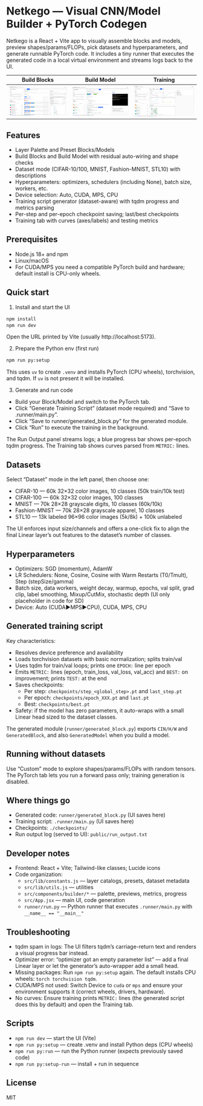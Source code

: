 # Netkego — Visual CNN/Model Builder + PyTorch Codegen

Netkego is a React + Vite app to visually assemble blocks and models, preview shapes/params/FLOPs, pick datasets and hyperparameters, and generate runnable PyTorch code. It includes a tiny runner that executes the generated code in a local virtual environment and streams logs back to the UI.


| Build Blocks | Build Model | Training |
| --- | --- | --- |
| <img src="fig/1.png" alt="Build Blocks" width="300"/> | <img src="fig/2.png" alt="Build Model" width="300"/> | <img src="fig/3.png" alt="Training" width="300"/> |



## Features

- Layer Palette and Preset Blocks/Models
- Build Blocks and Build Model with residual auto-wiring and shape checks
- Dataset mode (CIFAR-10/100, MNIST, Fashion-MNIST, STL10) with descriptions
- Hyperparameters: optimizers, schedulers (including None), batch size, workers, etc.
- Device selection: Auto, CUDA, MPS, CPU
- Training script generator (dataset-aware) with tqdm progress and metrics parsing
- Per-step and per-epoch checkpoint saving; last/best checkpoints
- Training tab with curves (axes/labels) and testing metrics

## Prerequisites

- Node.js 18+ and npm
- Linux/macOS
- For CUDA/MPS you need a compatible PyTorch build and hardware; default install is CPU-only wheels.

## Quick start

1) Install and start the UI

```bash
npm install
npm run dev
```

Open the URL printed by Vite (usually http://localhost:5173).

2) Prepare the Python env (first run)

```bash
npm run py:setup
```

This uses `uv` to create `.venv` and installs PyTorch (CPU wheels), torchvision, and tqdm. If `uv` is not present it will be installed.

3) Generate and run code

- Build your Block/Model and switch to the PyTorch tab.
- Click “Generate Training Script” (dataset mode required) and “Save to .runner/main.py”.
- Click “Save to runner/generated_block.py” for the generated module.
- Click “Run” to execute the training in the background.

The Run Output panel streams logs; a blue progress bar shows per-epoch tqdm progress. The Training tab shows curves parsed from `METRIC:` lines.

## Datasets

Select “Dataset” mode in the left panel, then choose one:

- CIFAR-10 — 60k 32×32 color images, 10 classes (50k train/10k test)
- CIFAR-100 — 60k 32×32 color images, 100 classes
- MNIST — 70k 28×28 grayscale digits, 10 classes (60k/10k)
- Fashion-MNIST — 70k 28×28 grayscale apparel, 10 classes
- STL10 — 13k labeled 96×96 color images (5k/8k) + 100k unlabeled

The UI enforces input size/channels and offers a one-click fix to align the final Linear layer’s out features to the dataset’s number of classes.

## Hyperparameters

- Optimizers: SGD (momentum), AdamW
- LR Schedulers: None, Cosine, Cosine with Warm Restarts (T0/Tmult), Step (stepSize/gamma)
- Batch size, data workers, weight decay, warmup, epochs, val split, grad clip, label smoothing, Mixup/CutMix, stochastic depth (UI only placeholder in code for SD)
- Device: Auto (CUDA▶MPS▶CPU), CUDA, MPS, CPU

## Generated training script

Key characteristics:

- Resolves device preference and availability
- Loads torchvision datasets with basic normalization; splits train/val
- Uses tqdm for train/val loops; prints one `EPOCH:` line per epoch
- Emits `METRIC:` lines (epoch, train_loss, val_loss, val_acc) and `BEST:` on improvement; prints `TEST:` at the end
- Saves checkpoints:
	- Per step: `checkpoints/step_<global_step>.pt` and `last_step.pt`
	- Per epoch: `checkpoints/epoch_XXX.pt` and `last.pt`
	- Best: `checkpoints/best.pt`
- Safety: if the model has zero parameters, it auto-wraps with a small Linear head sized to the dataset classes.

The generated module (`runner/generated_block.py`) exports `CIN/H/W` and `GeneratedBlock`, and also `GeneratedModel` when you build a model.

## Running without datasets

Use “Custom” mode to explore shapes/params/FLOPs with random tensors. The PyTorch tab lets you run a forward pass only; training generation is disabled.

## Where things go

- Generated code: `runner/generated_block.py` (UI saves here)
- Training script: `.runner/main.py` (UI saves here)
- Checkpoints: `./checkpoints/`
- Run output log (served to UI): `public/run_output.txt`

## Developer notes

- Frontend: React + Vite; Tailwind-like classes; Lucide icons
- Code organization:
	- `src/lib/constants.js` — layer catalogs, presets, dataset metadata
	- `src/lib/utils.js` — utilities
	- `src/components/builder/*` — palette, previews, metrics, progress
	- `src/App.jsx` — main UI, code generation
	- `runner/run.py` — Python runner that executes `.runner/main.py` with `__name__ == "__main__"`

## Troubleshooting

- tqdm spam in logs: The UI filters tqdm’s carriage-return text and renders a visual progress bar instead.
- Optimizer error: “optimizer got an empty parameter list” — add a final Linear layer or let the generator’s auto-wrapper add a small head.
- Missing packages: Run `npm run py:setup` again. The default installs CPU wheels: `torch torchvision tqdm`.
- CUDA/MPS not used: Switch Device to `cuda` or `mps` and ensure your environment supports it (correct wheels, drivers, hardware).
- No curves: Ensure training prints `METRIC:` lines (the generated script does this by default) and open the Training tab.

## Scripts

- `npm run dev` — start the UI (Vite)
- `npm run py:setup` — create .venv and install Python deps (CPU wheels)
- `npm run py:run` — run the Python runner (expects previously saved code)
- `npm run py:setup-run` — install + run in sequence

## License

MIT
